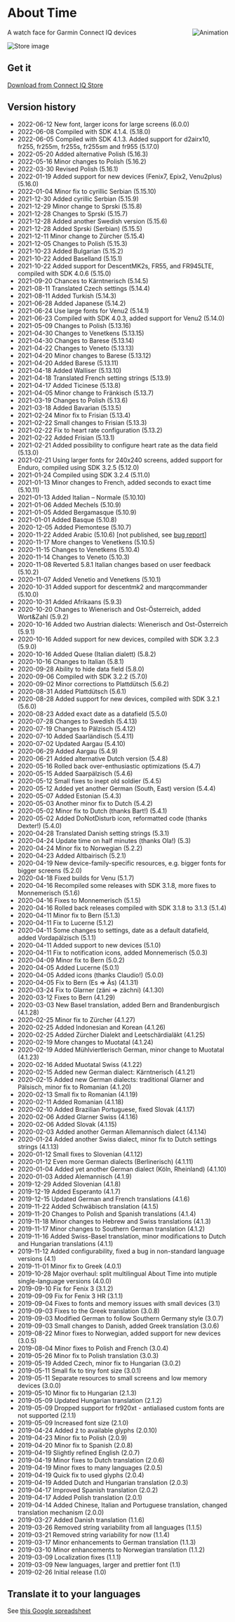 # About Time
<img src="store/anim.gif?raw=true" style="float:right" alt="Animation" />

A watch face for Garmin Connect IQ devices

![Store image](store/AboutTime.png?raw=true "Preview")

## Get it
[Download from Connect IQ Store](https://samuelmr.github.io/garmin-abouttime/#storenav)

## Version history
- 2022-06-12	New font, larger icons for large screens (6.0.0)
- 2022-06-08	Compiled with SDK 4.1.4. (5.18.0)
- 2022-06-05	Compiled with SDK 4.1.3. Added support for d2airx10, fr255, fr255m, fr255s, fr255sm and fr955 (5.17.0)
- 2022-05-20	Added alternative Polish (5.16.3)
- 2022-05-16	Minor changes to Polish (5.16.2)
- 2022-03-30	Revised Polish (5.16.1)
- 2022-01-19	Added support for new devices (Fenix7, Epix2, Venu2plus) (5.16.0)
- 2022-01-04	Minor fix to cyrillic Serbian (5.15.10)
- 2021-12-30	Added cyrillic Serbian (5.15.9)
- 2021-12-29	Minor change to Sprski (5.15.8)
- 2021-12-28	Changes to Sprski (5.15.7)
- 2021-12-28	Added another Swedish version (5.15.6)
- 2021-12-28	Added Sprski (Serbian) (5.15.5)
- 2021-12-11	Minor change to Zürcher (5.15.4)
- 2021-12-05	Changes to Polish (5.15.3)
- 2021-10-23	Added Bulgarian (5.15.2)
- 2021-10-22	Added Baselland (5.15.1)
- 2021-10-22	Added support for DescentMK2s, FR55, and FR945LTE, compiled with SDK 4.0.6 (5.15.0)
- 2021-09-20	Chances to Kärntnerisch (5.14.5)
- 2021-08-11	Translated Czech settings (5.14.4)
- 2021-08-11	Added Turkish (5.14.3)
- 2021-06-28	Added Japanese (5.14.2)
- 2021-06-24	Use large fonts for Venu2 (5.14.1)
- 2021-06-23	Compiled with SDK 4.0.3, added support for Venu2 (5.14.0)
- 2021-05-09	Changes to Polish (5.13.16)
- 2021-04-30	Changes to Venetkens (5.13.15)
- 2021-04-30	Changes to Barese (5.13.14)
- 2021-04-22	Changes to Veneto (5.13.13)
- 2021-04-20	Minor changes to Barese (5.13.12)
- 2021-04-20	Added Barese (5.13.11)
- 2021-04-18	Added Walliser (5.13.10)
- 2021-04-18	Translated French setting strings (5.13.9)
- 2021-04-17	Added Ticinese (5.13.8)
- 2021-04-05	Minor change to Fränkisch (5.13.7)
- 2021-03-19	Changes to Polish (5.13.6)
- 2021-03-18	Added Bavarian (5.13.5)
- 2021-02-24	Minor fix to Frisian (5.13.4)
- 2021-02-22	Small changes to Frisian (5.13.3)
- 2021-02-22	Fix to heart rate configuration (5.13.2)
- 2021-02-22	Added Frisian (5.13.1)
- 2021-02-21	Added possibility to configure heart rate as the data field (5.13.0)
- 2021-02-21	Using larger fonts for 240x240 screens, added support for Enduro, compiled using SDK 3.2.5 (5.12.0)
- 2021-01-24	Compiled using SDK 3.2.4 (5.11.0)
- 2021-01-13	Minor changes to French, added seconds to exact time (5.10.11)
- 2021-01-13	Added Italian – Normale (5.10.10)
- 2021-01-06	Added Mechels (5.10.9)
- 2021-01-05	Added Bergamasque (5.10.9)
- 2021-01-01	Added Basque (5.10.8)
- 2020-12-05	Added Piemontese (5.10.7)
- 2020-11-22	Added Arabic (5.10.6) [not published, see [bug report](https://forums.garmin.com/developer/connect-iq/i/bug-reports/custom-font-with-filter-fails-with-arabic)]
- 2020-11-17	More changes to Venetkens (5.10.5)
- 2020-11-15	Changes to Venetkens (5.10.4)
- 2020-11-14	Changes to Veneto (5.10.3)
- 2020-11-08	Reverted 5.8.1 Italian changes based on user feedback (5.10.2)
- 2020-11-07	Added Venetio and Venetkens (5.10.1)
- 2020-10-31	Added support for descentmk2 and marqcommander (5.10.0)
- 2020-10-31	Added Afrikaans (5.9.3)
- 2020-10-20	Changes to Wienerisch and Ost-Österreich, added Wort&Zahl (5.9.2)
- 2020-10-16	Added two Austrian dialects: Wienerisch and Ost-Österreich (5.9.1)
- 2020-10-16	Added support for new devices, compiled with SDK 3.2.3 (5.9.0)
- 2020-10-16	Added Quese (Italian dialett) (5.8.2)
- 2020-10-16	Changes to Italian (5.8.1)
- 2020-09-28	Ability to hide data field (5.8.0)
- 2020-09-06	Compiled with SDK 3.2.2 (5.7.0)
- 2020-09-02	Minor corrections to Plattdütsch (5.6.2)
- 2020-08-31	Added Plattdütsch (5.6.1)
- 2020-08-28	Added support for new devices, compiled with SDK 3.2.1 (5.6.0)
- 2020-08-23	Added exact date as a datafield (5.5.0)
- 2020-07-28	Changes to Swedish (5.4.13)
- 2020-07-19	Changes to Pälzisch (5.4.12)
- 2020-07-10	Added Saarländisch (5.4.11)
- 2020-07-02	Updated Aargau (5.4.10)
- 2020-06-29	Added Aargau (5.4.9)
- 2020-06-21	Added alternative Dutch version (5.4.8)
- 2020-05-16	Rolled back over-enthusiastic optimizations (5.4.7)
- 2020-05-15	Added Saarpälzisch (5.4.6)
- 2020-05-12	Small fixes to inept old soldier (5.4.5)
- 2020-05-12	Added yet another German (South, East) version (5.4.4)
- 2020-05-07	Added Estonian (5.4.3)
- 2020-05-03	Another minor fix to Dutch (5.4.2)
- 2020-05-02	Minor fix to Dutch (thanks Bart!) (5.4.1)
- 2020-05-02	Added DoNotDisturb icon, reformatted code (thanks Dexter!) (5.4.0)
- 2020-04-28	Translated Danish setting strings (5.3.1)
- 2020-04-24	Update time on half minutes (thanks Ola!) (5.3)
- 2020-04-24	Minor fix to Norwegian (5.2.2)
- 2020-04-23	Added Altbairisch (5.2.1)
- 2020-04-19	New device-family-specific resources, e.g. bigger fonts for bigger screens (5.2.0)
- 2020-04-18	Fixed builds for Venu (5.1.7)
- 2020-04-16	Recompiled some releases with SDK 3.1.8, more fixes to Monnemerisch (5.1.6)
- 2020-04-16	Fixes to Monnemerisch (5.1.5)
- 2020-04-16	Rolled back releases compiled with SDK 3.1.8 to 3.1.3 (5.1.4)
- 2020-04-11	Minor fix to Bern (5.1.3)
- 2020-04-11	Fix to Lucerne (5.1.2)
- 2020-04-11	Some changes to settings, date as a default datafield, added Vordapälzisch (5.1.1)
- 2020-04-11	Added support to new devices (5.1.0)
- 2020-04-11	Fix to notification icons, added Monnemerisch (5.0.3)
- 2020-04-09	Minor fix to Bern (5.0.2)
- 2020-04-05	Added Lucerne (5.0.1)
- 2020-04-05	Added icons (thanks Claudio!) (5.0.0)
- 2020-04-05	Fix to Bern (Es => Äs) (4.1.31)
- 2020-03-24	Fix to Glarner (zäni => zächni) (4.1.30)
- 2020-03-12	Fixes to Bern (4.1.29)
- 2020-03-03	New Basel translation, added Bern and Brandenburgisch (4.1.28)
- 2020-02-25	Minor fix to Zürcher (4.1.27)
- 2020-02-25	Added Indonesian and Korean (4.1.26)
- 2020-02-25	Added Zürcher Dialekt and Leetschärdialäkt (4.1.25)
- 2020-02-19	More changes to Muotatal (4.1.24)
- 2020-02-19	Added Mühlviertlerisch German, minor change to Muotatal (4.1.23)
- 2020-02-16	Added Muotatal Swiss (4.1.22)
- 2020-02-15	Added new German dialect: Kärntnerisch (4.1.21)
- 2020-02-15	Added new German dialects: traditional Glarner and Pälsisch, minor fix to Romanian (4.1.20)
- 2020-02-13	Small fix to Romanian (4.1.19)
- 2020-02-11	Added Romanian (4.1.18)
- 2020-02-10	Added Brazilian Portuguese, fixed Slovak (4.1.17)
- 2020-02-06	Added Glarner Swiss (4.1.16)
- 2020-02-06	Added Slovak (4.1.15)
- 2020-02-03	Added another German Allemannisch dialect (4.1.14)
- 2020-01-24	Added another Swiss dialect, minor fix to Dutch settings strings (4.1.13)
- 2020-01-12	Small fixes to Slovenian (4.1.12)
- 2020-01-12	Even more German dialects (Berlinerisch) (4.1.11)
- 2020-01-04	Added yet another German dialect (Köln, Rheinland) (4.1.10)
- 2020-01-03	Added Alemannisch (4.1.9)
- 2019-12-29	Added Slovenian (4.1.8)
- 2019-12-19	Added Esperanto (4.1.7)
- 2019-12-15	Updated German and French translations (4.1.6)
- 2019-11-22	Added Schwäbisch translation (4.1.5)
- 2019-11-20	Changes to Polish and Spanish translations (4.1.4)
- 2019-11-18	Minor changes to Hebrew and Swiss translations (4.1.3)
- 2019-11-17	Minor changes to Southern German translation (4.1.2)
- 2019-11-16	Added Swiss-Basel translation, minor modifications to Dutch and Hungarian translations (4.1.1)
- 2019-11-12	Added configurability, fixed a bug in non-standard language versions (4.1)
- 2019-11-01	Minor fix to Greek (4.0.1)
- 2019-10-28	Major overhaul: split multilingual About Time into mutiple single-language versions (4.0.0)
- 2019-09-10  Fix for Fenix 3 (3.1.2)
- 2019-09-09  Fix for Fenix 3 HR (3.1.1)
- 2019-09-04  Fixes to fonts and memory issues with small devices (3.1)
- 2019-09-03  Fixes to the Greek translation (3.0.8)
- 2019-09-03  Modified German to follow Southern Germany style (3.0.7)
- 2019-09-03  Small changes to Danish, added Greek translation (3.0.6)
- 2019-08-22  Minor fixes to Norwegian, added support for new devices (3.0.5)
- 2019-08-04  Minor fixes to Polish and French (3.0.4)
- 2019-05-26  Minor fix to Polish translation (3.0.3)
- 2019-05-19  Added Czech, minor fix to Hungarian (3.0.2)
- 2019-05-11  Small fix to tiny font size (3.0.1)
- 2019-05-11  Separate resources to small screens and low memory devices (3.0.0)
- 2019-05-10  Minor fix to Hungarian (2.1.3)
- 2019-05-09  Updated Hungarian translation (2.1.2)
- 2019-05-09  Dropped support for fr920xt - antialiased custom fonts are not supported (2.1.1)
- 2019-05-09  Increased font size (2.1.0)
- 2019-04-24  Added ź to available glyphs (2.0.10)
- 2019-04-23  Minor fix to Polish (2.0.9)
- 2019-04-20  Minor fix to Spanish (2.0.8)
- 2019-04-19  Slightly refined English (2.0.7)
- 2019-04-19  Minor fixes to Dutch translation (2.0.6)
- 2019-04-19  Minor fixes to many languages (2.0.5)
- 2019-04-19  Quick fix to used glyphs (2.0.4)
- 2019-04-19  Added Dutch and Hungarian translation (2.0.3)
- 2019-04-17  Improved Spanish translation (2.0.2)
- 2019-04-17  Added Polish translation (2.0.1)
- 2019-04-14  Added Chinese, Italian and Portuguese translation, changed translation mechanism (2.0.0)
- 2019-03-27  Added Danish translation (1.1.6)
- 2019-03-26  Removed string variability from all languages (1.1.5)
- 2019-03-21  Removed string variability for now (1.1.4)
- 2019-03-17  Minor enhancements to German translation (1.1.3)
- 2019-03-10  Minor enhancements to Norwegian translation (1.1.2)
- 2019-03-09  Localization fixes (1.1.1)
- 2019-03-09  New languages, larger and prettier font (1.1)
- 2019-02-26  Initial release (1.0)

## Translate it to your languages
See [this Google spreadsheet](https://docs.google.com/spreadsheets/d/1bbJwAqKmjQ0ft2WymPCyD2eO-7Qqde6p5bW6bEIMPWY/)
